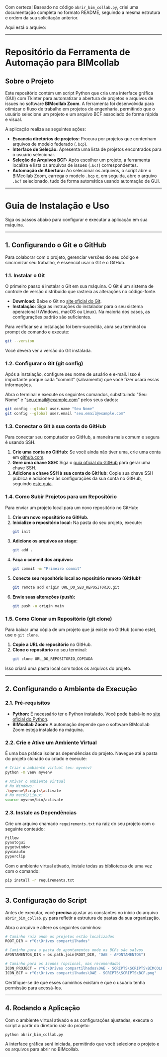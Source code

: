 Com certeza\! Baseado no código `abrir_bim_collab.py`, criei uma documentação completa no formato README, seguindo a mesma estrutura e ordem da sua solicitação anterior.

Aqui está o arquivo:

-----

# Repositório da Ferramenta de Automação para BIMcollab

## Sobre o Projeto

Este repositório contém um script Python que cria uma interface gráfica (GUI) com Tkinter para automatizar a abertura de projetos e arquivos de issues no software **BIMcollab Zoom**. A ferramenta foi desenvolvida para otimizar o fluxo de trabalho em projetos de engenharia, permitindo que o usuário selecione um projeto e um arquivo BCF associado de forma rápida e visual.

A aplicação realiza as seguintes ações:

  - **Escaneia diretórios de projetos:** Procura por projetos que contenham arquivos de modelo federado (`.bcp`).
  - **Interface de Seleção:** Apresenta uma lista de projetos encontrados para o usuário selecionar.
  - **Seleção de Arquivos BCF:** Após escolher um projeto, a ferramenta localiza e lista os arquivos de issues (`.bcf`) correspondentes.
  - **Automação de Abertura:** Ao selecionar os arquivos, o script abre o BIMcollab Zoom, carrega o modelo `.bcp` e, em seguida, abre o arquivo `.bcf` selecionado, tudo de forma automática usando automação de GUI.

-----

# Guia de Instalação e Uso

Siga os passos abaixo para configurar e executar a aplicação em sua máquina.

-----

## 1\. Configurando o Git e o GitHub

Para colaborar com o projeto, gerenciar versões do seu código e sincronizar seu trabalho, é essencial usar o Git e o GitHub.

### 1.1. Instalar o Git

O primeiro passo é instalar o Git em sua máquina. O Git é um sistema de controle de versão distribuído que rastreia as alterações no código-fonte.

  - **Download:** Baixe o Git no [site oficial do Git](https://git-scm.com/downloads).
  - **Instalação:** Siga as instruções do instalador para o seu sistema operacional (Windows, macOS ou Linux). Na maioria dos casos, as configurações padrão são suficientes.

Para verificar se a instalação foi bem-sucedida, abra seu terminal ou prompt de comando e execute:

```bash
git --version
```

Você deverá ver a versão do Git instalada.

### 1.2. Configurar o Git (git config)

Após a instalação, configure seu nome de usuário e e-mail. Isso é importante porque cada "commit" (salvamento) que você fizer usará essas informações.

Abra o terminal e execute os seguintes comandos, substituindo "Seu Nome" e "seu.email@example.com" pelos seus dados:

```bash
git config --global user.name "Seu Nome"
git config --global user.email "seu.email@example.com"
```

### 1.3. Conectar o Git à sua conta do GitHub

Para conectar seu computador ao GitHub, a maneira mais comum e segura é usando SSH.

1.  **Crie uma conta no GitHub:** Se você ainda não tiver uma, crie uma conta em [github.com](https://github.com).
2.  **Gere uma chave SSH:** Siga o [guia oficial do GitHub](https://docs.github.com/pt/authentication/connecting-to-github-with-ssh/generating-a-new-ssh-key-and-adding-it-to-the-ssh-agent) para gerar uma chave SSH.
3.  **Adicione a chave SSH à sua conta do GitHub:** Copie sua chave SSH pública e adicione-a às configurações da sua conta no GitHub, seguindo [este guia](https://docs.github.com/pt/authentication/connecting-to-github-with-ssh/adding-a-new-ssh-key-to-your-github-account).

### 1.4. Como Subir Projetos para um Repositório

Para enviar um projeto local para um novo repositório no GitHub:

1.  **Crie um novo repositório no GitHub.**
2.  **Inicialize o repositório local:** Na pasta do seu projeto, execute:
    ```bash
    git init
    ```
3.  **Adicione os arquivos ao stage:**
    ```bash
    git add .
    ```
4.  **Faça o commit dos arquivos:**
    ```bash
    git commit -m "Primeiro commit"
    ```
5.  **Conecte seu repositório local ao repositório remoto (GitHub):**
    ```bash
    git remote add origin URL_DO_SEU_REPOSITORIO.git
    ```
6.  **Envie suas alterações (push):**
    ```bash
    git push -u origin main
    ```

### 1.5. Como Clonar um Repositório (git clone)

Para baixar uma cópia de um projeto que já existe no GitHub (como este), use o `git clone`.

1.  **Copie a URL do repositório** no GitHub.
2.  **Clone o repositório** no seu terminal:
    ```bash
    git clone URL_DO_REPOSITORIO_COPIADA
    ```

Isso criará uma pasta local com todos os arquivos do projeto.

-----

## 2\. Configurando o Ambiente de Execução

### 2.1. Pré-requisitos

  - **Python:** É necessário ter o Python instalado. Você pode baixá-lo no [site oficial do Python](https://www.python.org/downloads/).
  - **BIMcollab Zoom:** A automação depende que o software BIMcollab Zoom esteja instalado na máquina.

### 2.2. Crie e Ative um Ambiente Virtual

É uma boa prática isolar as dependências do projeto. Navegue até a pasta do projeto clonado ou criado e execute:

```bash
# Criar o ambiente virtual (ex: myvenv)
python -m venv myvenv

# Ativar o ambiente virtual
# No Windows:
.\myvenv\Scripts\activate
# No macOS/Linux:
source myvenv/bin/activate
```

### 2.3. Instale as Dependências

Crie um arquivo chamado `requirements.txt` na raiz do seu projeto com o seguinte conteúdo:

```txt
Pillow
pyautogui
pygetwindow
pywinauto
pyperclip
```

Com o ambiente virtual ativado, instale todas as bibliotecas de uma vez com o comando:

```bash
pip install -r requirements.txt
```

-----

## 3\. Configuração do Script

Antes de executar, você **precisa** ajustar as constantes no início do arquivo `abrir_bim_collab.py` para refletir a estrutura de pastas da sua organização.

Abra o arquivo e altere os seguintes caminhos:

```python
# Caminho raiz onde os projetos estão localizados
ROOT_DIR = r"G:\Drives compartilhados" 

# Caminho para a pasta de apontamentos onde os BCFs são salvos
APONTAMENTOS_DIR = os.path.join(ROOT_DIR, "OAE - APONTAMENTOS")

# Caminho para os ícones (opcional, mas recomendado)
ICON_PROJECT = r"G:\Drives compartilhados\OAE - SCRIPTS\SCRIPTS\BIMCOLLAB.jpeg"
ICON_BCF = r"G:\Drives compartilhados\OAE - SCRIPTS\SCRIPTS\BCF.png"
```

Certifique-se de que esses caminhos existam e que o usuário tenha permissão para acessá-los.

-----

## 4\. Rodando a Aplicação

Com o ambiente virtual ativado e as configurações ajustadas, execute o script a partir do diretório raiz do projeto:

```bash
python abrir_bim_collab.py
```

A interface gráfica será iniciada, permitindo que você selecione o projeto e os arquivos para abrir no BIMcollab.
